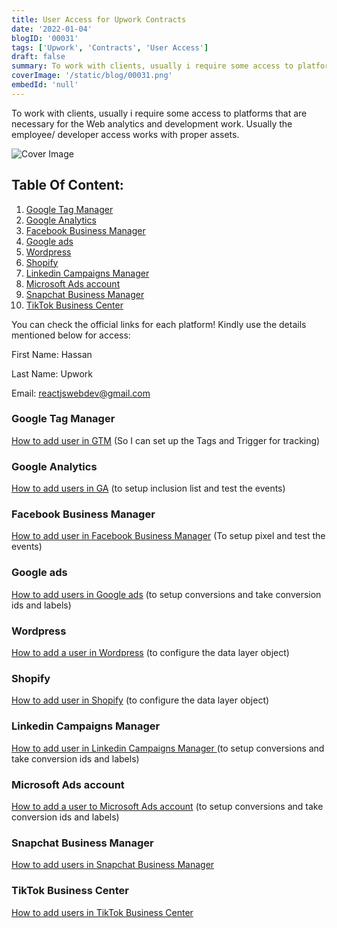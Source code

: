 ```yaml
---
title: User Access for Upwork Contracts
date: '2022-01-04'
blogID: '00031'
tags: ['Upwork', 'Contracts', 'User Access']
draft: false
summary: To work with clients, usually i require some access to platforms that are necessary for the Web analytics and development work. Usually the employee/ developer access works with proper assets.
coverImage: '/static/blog/00031.png'
embedId: 'null'
---
```


To work with clients, usually i require some access to platforms that are necessary for the Web analytics and development work. Usually the employee/ developer access works with proper assets.

![Cover Image](/static/blog/00031.png)

## Table Of Content:

1. [Google Tag Manager](#google-tag-manager)
2. [Google Analytics](#google-analytics)
3. [Facebook Business Manager](#facebook-business-manager)
4. [Google ads](#google-ads)
5. [Wordpress](#wordpress)
6. [Shopify](#shopify)
7. [Linkedin Campaigns Manager](#linkedin-campaigns-manager)
8. [Microsoft Ads account](#microsoft-adsaaccount)
9. [Snapchat Business Manager](#snapchat-business-manager)
10. [TikTok Business Center](#tiktok-business-center)

You can check the official links for each platform! Kindly use the details mentioned below for access:

First Name: Hassan

Last Name: Upwork

Email: reactjswebdev@gmail.com

### Google Tag Manager

[How to add user in GTM](https://support.google.com/tagmanager/answer/6107011) (So I can set up the Tags and Trigger for tracking)

### Google Analytics

[How to add users in GA](https://support.google.com/analytics/answer/1009702) (to setup inclusion list and test the events)

### Facebook Business Manager

[How to add user in Facebook Business Manager](https://web.facebook.com/business/help/2169003770027706) (To setup pixel and test the events)

### Google ads

[How to add users in Google ads](https://support.google.com/admanager/answer/3059181) (to setup conversions and take conversion ids and labels)

### Wordpress

[How to add a user in Wordpress](https://yoast.com/help/how-do-i-add-a-new-admin-user/) (to configure the data layer object)

### Shopify

[How to add user in Shopify](https://help.shopify.com/en/manual/shopify-plus/users/user-access) (to configure the data layer object)

### Linkedin Campaigns Manager

[How to add user in Linkedin Campaigns Manager ](https://www.linkedin.com/help/lms/answer/a417905/add-edit-and-remove-user-permissions-on-advertising-accounts?lang=en) (to setup conversions and take conversion ids and labels)

### Microsoft Ads account

[How to add a user to Microsoft Ads account](https://help.ads.microsoft.com/#apex/3/en/52037/3) (to setup conversions and take conversion ids and labels)

### Snapchat Business Manager

[How to add users in Snapchat Business Manager](https://businesshelp.snapchat.com/s/article/manage-members)

### TikTok Business Center

[How to add users in TikTok Business Center](https://ads.tiktok.com/help/mobile/article?aid=12790)
